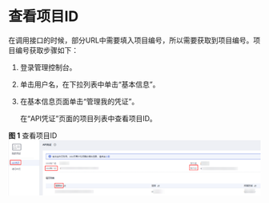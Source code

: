 # 查看项目ID<a name="modelarts_04_0044"></a>

在调用接口的时候，部分URL中需要填入项目编号，所以需要获取到项目编号。项目编号获取步骤如下：

1.  登录管理控制台。
2.  单击用户名，在下拉列表中单击“基本信息”。
3.  在基本信息页面单击“管理我的凭证”。

    在“API凭证”页面的项目列表中查看项目ID。


**图 1**  查看项目ID<a name="zh-cn_topic_0101662393_fig48412424201120"></a>  
![](figures/查看项目ID.png "查看项目ID")


